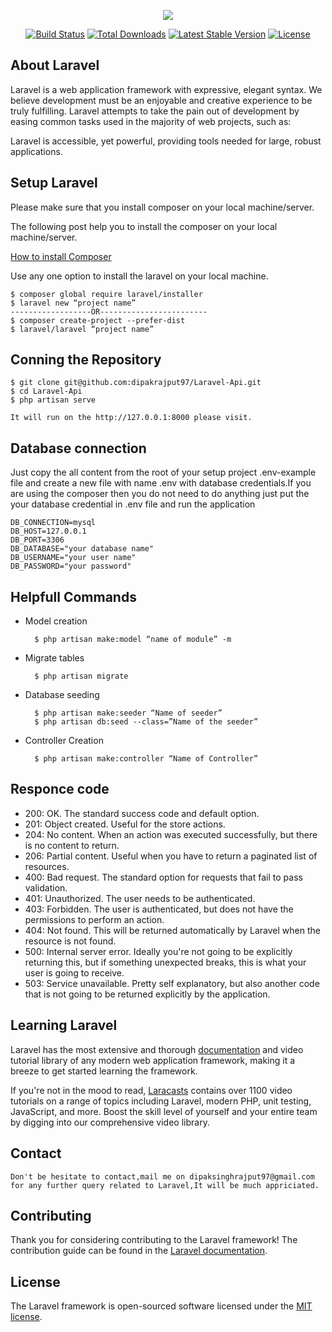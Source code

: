 <p align="center"><img src="https://laravel.com/assets/img/components/logo-laravel.svg"></p>

<p align="center">
<a href="https://travis-ci.org/laravel/framework"><img src="https://travis-ci.org/laravel/framework.svg" alt="Build Status"></a>
<a href="https://packagist.org/packages/laravel/framework"><img src="https://poser.pugx.org/laravel/framework/d/total.svg" alt="Total Downloads"></a>
<a href="https://packagist.org/packages/laravel/framework"><img src="https://poser.pugx.org/laravel/framework/v/stable.svg" alt="Latest Stable Version"></a>
<a href="https://packagist.org/packages/laravel/framework"><img src="https://poser.pugx.org/laravel/framework/license.svg" alt="License"></a>
</p>

## About Laravel

Laravel is a web application framework with expressive, elegant syntax. We believe development must be an enjoyable and creative experience to be truly fulfilling. Laravel attempts to take the pain out of development by easing common tasks used in the majority of web projects, such as:

Laravel is accessible, yet powerful, providing tools needed for large, robust applications.

## Setup Laravel

 Please make sure that you install composer on your local machine/server.
 
 The following post help you to install the composer on your local machine/server. 
 
 <a href="https://www.hostinger.com/tutorials/how-to-install-compose">How to install Composer</a>
 
 Use any one option to install the laravel on your local machine.

	$ composer global require laravel/installer
	$ laravel new “project name”
	------------------OR------------------------
	$ composer create-project --prefer-dist 						 
	$ laravel/laravel “project name”
	
## Conning the Repository

	$ git clone git@github.com:dipakrajput97/Laravel-Api.git
	$ cd Laravel-Api
	$ php artisan serve

	It will run on the http://127.0.0.1:8000 please visit.

## Database connection

Just copy the all content from the root of your setup project .env-example file and create a new file with name .env with database credentials.If you are using the composer then you do not need to do anything just put the your database credential in .env file and run the application

	DB_CONNECTION=mysql
	DB_HOST=127.0.0.1
	DB_PORT=3306
	DB_DATABASE="your database name"
	DB_USERNAME="your user name"
	DB_PASSWORD="your password"

## Helpfull Commands

- Model creation
		
		$ php artisan make:model “name of module” -m

- Migrate tables 

		$ php artisan migrate

- Database seeding 

		$ php artisan make:seeder “Name of seeder”
		$ php artisan db:seed --class=”Name of the seeder”

- Controller Creation

		$ php artisan make:controller “Name of Controller”

## Responce code

- 200: OK. The standard success code and default option. 
- 201: Object created. Useful for the store actions. 
- 204: No content. When an action was executed successfully, but there is no content to return. 
- 206: Partial content. Useful when you have to return a paginated list of resources. 
- 400: Bad request. The standard option for requests that fail to pass validation. 
- 401: Unauthorized. The user needs to be authenticated. 
- 403: Forbidden. The user is authenticated, but does not have the permissions to perform an action. 
- 404: Not found. This will be returned automatically by Laravel when the resource is not found. 
- 500: Internal server error. Ideally you're not going to be explicitly returning this, but if something unexpected breaks,
   this is what your user is going to receive. 
- 503: Service unavailable. Pretty self explanatory, but also another code that is not going to be returned explicitly by the
  application. 

## Learning Laravel

Laravel has the most extensive and thorough [documentation](https://laravel.com/docs) and video tutorial library of any modern web application framework, making it a breeze to get started learning the framework.

If you're not in the mood to read, [Laracasts](https://laracasts.com) contains over 1100 video tutorials on a range of topics including Laravel, modern PHP, unit testing, JavaScript, and more. Boost the skill level of yourself and your entire team by digging into our comprehensive video library.


## Contact

	Don't be hesitate to contact,mail me on dipaksinghrajput97@gmail.com for any further query related to Laravel,It will be much appriciated.

## Contributing

Thank you for considering contributing to the Laravel framework! The contribution guide can be found in the [Laravel documentation](https://laravel.com/docs/contributions).


## License

The Laravel framework is open-sourced software licensed under the [MIT license](https://opensource.org/licenses/MIT).
